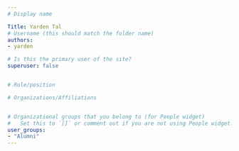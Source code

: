 ```yaml
---
# Display name

Title: Yarden Tal
# Username (this should match the folder name)
authors:
- yarden

# Is this the primary user of the site?
superuser: false


# Role/position

# Organizations/Affiliations


# Organizational groups that you belong to (for People widget)
#   Set this to `[]` or comment out if you are not using People widget.
user_groups:
- "Alumni"
---
```


